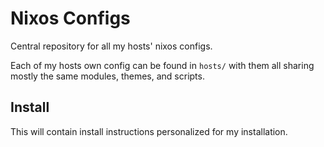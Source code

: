 # Nixos Configs

Central repository for all my hosts' nixos configs.

Each of my hosts own config can be found in `hosts/` with them all sharing mostly the same modules, themes, and scripts.

## Install

This will contain install instructions personalized for my installation.

